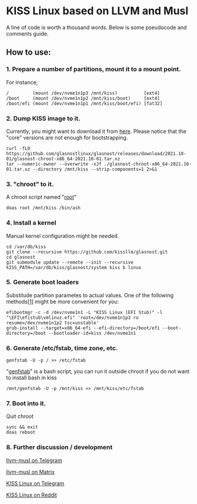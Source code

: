 
# KISS Linux based on LLVM and Musl

A line of code is worth a thousand words. Below is some pseudocode and comments guide.

## How to use:

### 1. Prepare a number of partitions, mount it to a mount point.

For instance,

    /         (mount /dev/nvme1n1p3 /mnt/kiss)          [ext4]
    /boot     (mount /dev/nvme1n1p2 /mnt/kiss/boot)     [ext4]
    /boot/efi (mount /dev/nvme1n1p1 /mnt/kiss/boot/efi) [fat32]

### 2. Dump KISS image to it.
    
Currently, you might want to download it from [here](https://github.com/glasnostlinux/glasnost/releases). Please notice that the "core" versions are not enough for bootstrapping. 

    curl -fLO https://github.com/glasnostlinux/glasnost/releases/download/2021.10-01/glasnost-chroot-x86_64-2021.10-01.tar.xz
    tar --numeric-owner --overwrite -xJf ./glasnost-chroot-x86_64-2021.10-01.tar.xz --directory /mnt/kiss --strip-components=1 2>&1

### 3. "chroot" to it.

A chroot script named "[root](https://github.com/kissllm/dotconfig/blob/master/root)"

    doas root /mnt/kiss /bin/ash

### 4. Install a kernel

Manual kernel configuration might be needed.

    cd /var/db/kiss
    git clone --recursive https://github.com/kissllm/glasnost.git
    cd glasnost
    git submodule update --remote --init --recursive
    kISS_PATH=/var/db/kiss/glasnost/system kiss b linux

### 5. Generate boot loaders

Substitude partition parametes to actual values. One of the following methods[[1]](https://github.com/kissllm/dotconfig/blob/master/b) might be more convenient for you:

    efibootmgr -c -d /dev/nvme1n1 -L "KISS Linux (EFI Stub)" -l "\EFI\efistub\vmlinuz.efi" 'root=/dev/nvme1n1p3 ro resume=/dev/nvme1n1p2 tsc=unstable'
    grub-install --target=x86_64-efi --efi-directory=/boot/efi --boot-directory=/boot --bootloader-id=kiss /dev/nvme1n1
    
### 6. Generate /etc/fstab, time zone, etc.


    genfstab -U -p / >> /etc/fstab

"[genfstab](https://github.com/kissllm/dotconfig/blob/master/genfstab)" is a bash script, you can run it outside chroot if you do not want to install bash in kiss

    /mnt/genfstab -U -p /mnt/kiss >> /mnt/kiss/etc/fstab


### 7. Boot into it.

Quit chroot

    sync && exit
    doas reboot

### 8. Further discussion / development

[llvm-musl on Telegram][llvm-musl]

<!-- p><a href="https://matrix.org/#/%23llvm-musl%3Amatrix.org"> llv-mmusl on matrix </a></p -->

[llvm-musl on Matrix][matrix]

[KISS Linux on Telegram][kiss-linux]

[KISS Linux on Reddit][reddit]


[llvm-musl]: https://t.me/llvm_musl
[matrix]: https://matrix.org/#/%23llvm-musl%3Amatrix.org
[kiss-linux]: https://t.me/Kiss_Linux
[reddit]: https://www.reddit.com/r/kisslinux


